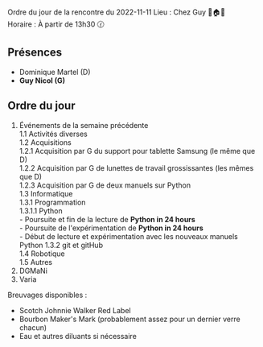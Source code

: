 Ordre du jour de la rencontre du 2022-11-11
Lieu :    Chez Guy 🌲🏠🌳  
Horaire : À partir de 13h30 🕜  
## Présences
* Dominique Martel (D)
* **Guy Nicol (G)**

## Ordre du jour
1. Événements de la semaine précédente  
  1.1  Activités diverses  
  1.2  Acquisitions  
    1.2.1 Acquisition par G du support pour tablette Samsung  (le même que D)  
    1.2.2 Acquisition par G de lunettes de travail grossissantes (les mêmes que D)  
    1.2.3 Acquisition par G de deux manuels sur Python  
  1.3 Informatique  
    1.3.1 Programmation  
      1.3.1.1 Python  
               - Poursuite et fin de la lecture de **Python in 24 hours**  
               - Poursuite de l'expérimentation de **Python in 24 hours**  
               - Début de lecture et expérimentation avec les nouveaux manuels Python
    1.3.2 git et gitHub<br>
  1.4 Robotique  
  1.5 Autres  
2. DGMaNi  
3. Varia  



Breuvages disponibles :
  * Scotch Johnnie Walker Red Label
  * Bourbon Maker's Mark (probablement assez pour un dernier verre chacun)
  * Eau et autres diluants si nécessaire
